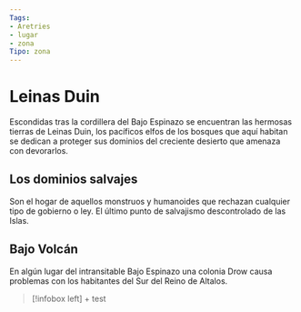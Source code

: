```yaml
---
Tags:
- Aretries 
- lugar 
- zona
Tipo: zona 
---
```

# Leinas Duin
Escondidas tras la cordillera del Bajo Espinazo se encuentran las hermosas tierras de Leinas Duin, los pacíficos elfos de los bosques que aquí habitan se dedican a proteger sus dominios del creciente desierto que amenaza con devorarlos.

## Los dominios salvajes
Son el hogar de aquellos monstruos y humanoides que rechazan cualquier tipo de gobierno o ley. El último punto de salvajismo descontrolado de las Islas.
## Bajo Volcán
En algún lugar del intransitable Bajo Espinazo una colonia Drow causa problemas con los habitantes del Sur del Reino de Altalos.
>[!infobox left] +
> test